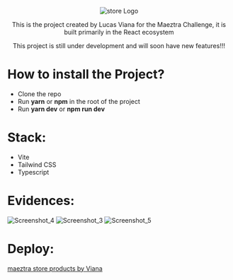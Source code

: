 <p align="center">
  <img src="https://github.com/oiviana/maeztra-store/assets/76710272/7f0c00fb-28ba-48dd-bc1b-aca66b8739c7" alt="store Logo"/>
</p>

<p align="center">
This is the project created by Lucas Viana for the Maeztra Challenge, it is built primarily in the React ecosystem
</p>
<p align="center">
This project is still under development and will soon have new features!!!
</p>

# How to install the Project?
- Clone the repo
- Run **yarn** or **npm** in the root of the project
- Run **yarn dev** or **npm run dev** 

# Stack:
- Vite
- Tailwind CSS
- Typescript


 # Evidences:
![Screenshot_4](https://github.com/oiviana/mks-products/assets/76710272/494c46b7-88b5-4628-a060-f21f72d25f13)
![Screenshot_3](https://github.com/oiviana/mks-products/assets/76710272/41f00a79-eaef-4d0b-a886-83925740f361)
![Screenshot_5](https://github.com/oiviana/mks-products/assets/76710272/5fad16b9-bd98-4636-923d-3a1aa1c00a89)


 # Deploy:
[maeztra store products by Viana](https://oiviana.github.io/maeztra-store/)
